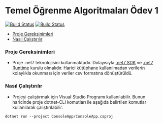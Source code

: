 # Temel Öğrenme Algoritmaları Ödev 1

[![Build Status](https://shields.io/badge/.Net_SDK-7-purple)](https://dotnet.microsoft.com/en-us/download/visual-studio-sdks)
[![Build Status](https://shields.io/badge/.Net_Runtime-7-purple)](https://dotnet.microsoft.com/en-us/download/visual-studio-sdks)

- [Proje Gereksinimleri](#proje-gereksinimleri)
- [Nasıl Çalıştırılır](#nasıl-çalıştırılır)

### Proje Gereksinimleri

- Proje .net7 teknolojisini kullanmaktadır. Dolayısıyla [.net7 SDK](https://dotnet.microsoft.com/en-us/download/visual-studio-sdks) ve [.net7 Runtime](https://dotnet.microsoft.com/en-us/download/visual-studio-sdks) kurulu olmalıdır. Harici kütüphane kullanılmadan verilerin kolaylıkla okunması için veriler csv formatına dönüştürüldü.

### Nasıl Çalıştırılır

- Projeyi çalıştırmak için Visual Studio Programı kullanılabilir. Bunun haricinde proje dotnet-CLI komutları ile aşağıda belirtilen komutlar kullanılarak çalıştırılabilir. 

```shell
dotnet run --project ConsoleApp/ConsoleApp.csproj
```
